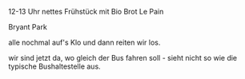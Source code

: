 12-13 Uhr nettes Frühstück mit Bio Brot Le Pain

Bryant Park


alle nochmal auf's Klo und dann reiten wir los. 

wir sind jetzt da, wo gleich der Bus fahren soll - sieht nicht so wie die typische Bushaltestelle aus. 